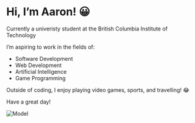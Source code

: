 <h1>Hi, I’m Aaron! 😀</h1>
<p>Currently a univeristy student at the British Columbia Institute of Technology</p>
<p>I’m aspiring to work in the fields of:</p>
<ul>
  <li>Software Development</li>
  <li>Web Development</li>
  <li>Artificial Intelligence</li>
  <li>Game Programming</li>
</ul>

<p>Outside of coding, I enjoy playing video games, sports, and travelling! 😂</p>

<p>Have a great day!</p>

![Model](https://github.com/ArrowTron27/ArrowTron27/blob/main/rapid%20claps.gif)
<!---
ArrowTron27/ArrowTron27 is a ✨ special ✨ repository because its `README.md` (this file) appears on your GitHub profile.
You can click the Preview link to take a look at your changes.
--->
